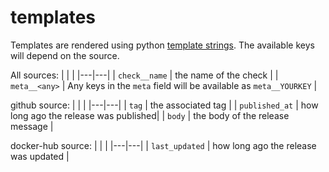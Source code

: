 # templates

Templates are rendered using python [template strings](https://docs.python.org/3/library/string.html#template-strings). The available keys will depend on the source.

All sources:
| | |
|---|---|
| `check__name` | the name of the check |
| `meta__<any>` | Any keys in the `meta` field will be available as `meta__YOURKEY` |


github source:
| | |
|---|---|
| `tag` | the associated tag |
| `published_at` | how long ago the release was published|
| `body` | the body of the release message |

docker-hub source:
| | |
|---|---|
| `last_updated` | how long ago the release was updated |